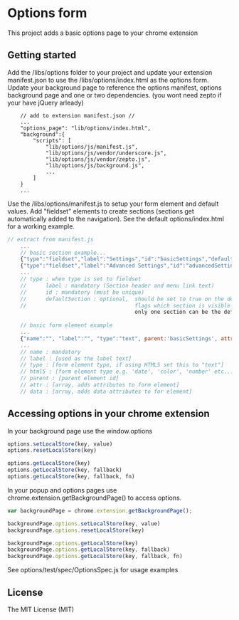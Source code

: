 Options form
==============

This project adds a basic options page to your chrome extension 

## Getting started 

Add the /libs/options folder to your project and update your extension manifest.json to use the /libs/options/index.html as the options form.
Update your background page to reference the options manifest, options background page and one or two dependencies. (you wont need zepto if your have jQuery arleady)

```
	// add to extension manifest.json //
	...
    "options_page": "lib/options/index.html",
    "background":{
		"scripts": [
			"lib/options/js/manifest.js",
			"lib/options/js/vendor/underscore.js",
			"lib/options/js/vendor/zepto.js",
			"lib/options/js/background.js",
			...
		]
	}
	...
```

Use the /libs/options/manifest.js to setup your form element and default values.
Add "fieldset" elements to create sections (sections get automatically added to the navigation). See the default options/index.html for a working example.

```javascript
// extract from manifest.js
	... 
	// basic section example... 
	{"type":"fieldset","label":"Settings","id":"basicSettings","defaultSection":"true"} // default form
	{"type":"fieldset","label":"Advanced Settings","id":"advancedSettings"} // add extra panels 
	...
	// type : when type is set to fieldset 
	// 		label : mandatory (Section header and menu link text)
	// 		id : mandatory (must be unique)
	// 		defaultSection : optional, 	should be set to true on the default fieldset 
	//									flags which section is visible when the options page loads, 
										only one section can be the defaultSection
										
	// basic form element example	
	...
	{"name":"", "label":"", "type":"text", parent:'basicSettings', attr: [], data: []},
    ...
    // name : mandatory 
    // label : [used as the label text]
    // type : [form element type, if using HTML5 set this to "text"]
    // html5 : [form element type e.g. 'date', 'color', 'number' etc... ]
    // parent : [parent element id]
    // attr : [array, adds attributes to form element]
    // data : [array, adds data attributes to for element]
```

## Accessing options in your chrome extension

In your background page use the window.options 

```javascript
options.setLocalStore(key, value)
options.resetLocalStore(key)

options.getLocalStore(key)
options.getLocalStore(key, fallback)
options.getLocalStore(key, fallback, fn)

```

In your popup and options pages use chrome.extension.getBackgroundPage() to access options. 

```javascript
var backgroundPage = chrome.extension.getBackgroundPage();

backgroundPage.options.setLocalStore(key, value)
backgroundPage.options.resetLocalStore(key)

backgroundPage.options.getLocalStore(key)
backgroundPage.options.getLocalStore(key, fallback)
backgroundPage.options.getLocalStore(key, fallback, fn)

```
See options/test/spec/OptionsSpec.js for usage examples


## License

The MIT License (MIT)
